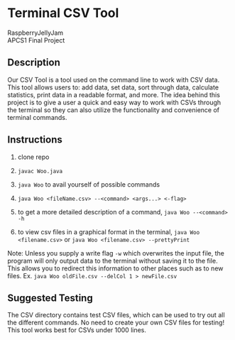 # Terminal CSV Tool
RaspberryJellyJam
<br>
APCS1 Final Project


## Description

Our CSV Tool is a tool used on the command line to work with CSV data. This tool allows users to: add data, set data, sort through data, calculate statistics, print data in a readable format, and more. The idea behind this project is to give a user a quick and easy way to work with CSVs through the terminal so they can also utilize the functionality and convenience of terminal commands. 


## Instructions

1. clone repo

2. `javac Woo.java`

3. `java Woo` to avail yourself of possible commands

4. `java Woo <fileName.csv> --<command> <args...> <-flag>`

5. to get a more detailed description of a command, `java Woo --<command> -h`

6. to view csv files in a graphical format in the terminal, `java Woo <filename.csv>` or `java Woo <filename.csv> --prettyPrint`

Note: Unless you supply a write flag `-w` which overwrites the input file, the program will only output data to the terminal without saving it to the file. This allows you to redirect this information to other places such as to new files.
  Ex. `java Woo oldFile.csv --delCol 1 > newFile.csv`


## Suggested Testing

The CSV directory contains test CSV files, which can be used to try out all the different commands. No need to create your own CSV files for testing! This tool works best for CSVs under 1000 lines.
